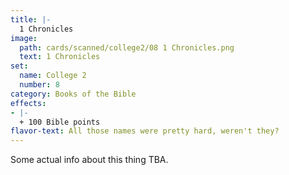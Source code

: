 ```yaml
---
title: |-
  1 Chronicles
image: 
  path: cards/scanned/college2/08 1 Chronicles.png
  text: 1 Chronicles
set:
  name: College 2
  number: 8
category: Books of the Bible
effects: 
- |-
  + 100 Bible points
flavor-text: All those names were pretty hard, weren't they?
---
```

Some actual info about this thing TBA.
